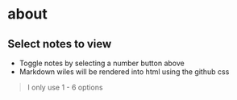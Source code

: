 # about

## Select notes to view

* Toggle notes by selecting a number button above
* Markdown wiles will be rendered into html using the github css

> I only use 1 - 6 options
